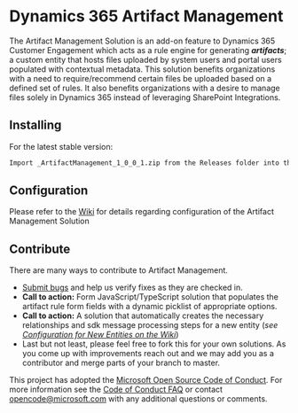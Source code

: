 # Dynamics 365 Artifact Management

The Artifact Management Solution is an add-on feature to Dynamics 365 Customer Engagement which acts as a rule engine for generating **_artifacts_**; a custom entity that hosts files uploaded by system users and portal users populated with contextual metadata. This solution benefits organizations with a need to require/recommend certain files be uploaded based on a defined set of rules.  It also benefits organizations with a desire to manage files solely in Dynamics 365 instead of leveraging SharePoint Integrations.

## Installing

For the latest stable version:

```bash
Import _ArtifactManagement_1_0_0_1.zip from the Releases folder into the desired Dynamics 365 CE Organization
```

## Configuration

Please refer to the [Wiki](https://github.com/brendon-colburn/d365-artifact-management/wiki) for details regarding configuration of the Artifact Management Solution

## Contribute

There are many ways to contribute to Artifact Management.

* [Submit bugs](https://github.com/brendon-colburn/d365-artifact-management/issues) and help us verify fixes as they are checked in.
* **Call to action:** Form JavaScript/TypeScript solution that populates the artifact rule form fields with a dynamic picklist of appropriate options.
* **Call to action:** A solution that automatically creates the necessary relationships and sdk message processing steps for a new entity (*see [Configuration for New Entities on the Wiki](https://github.com/brendon-colburn/d365-artifact-management/wiki/Configuration-for-New-Entities)*)
* Last but not least, please feel free to fork this for your own solutions.  As you come up with improvements reach out and we may add you as a contributor and merge parts of your branch to master.

This project has adopted the [Microsoft Open Source Code of Conduct](https://opensource.microsoft.com/codeofconduct/). For more information see 
the [Code of Conduct FAQ](https://opensource.microsoft.com/codeofconduct/faq/) or contact [opencode@microsoft.com](mailto:opencode@microsoft.com) 
with any additional questions or comments.